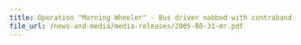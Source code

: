 ```yaml
---
title: Operation "Morning Wheeler" - Bus driver nabbed with contraband cigarettes hidden in secret compartment
file_url: /news-and-media/media-releases/2005-08-31-mr.pdf
---
```

